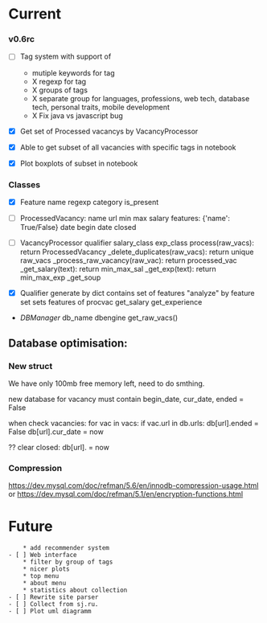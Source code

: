 Current
==========

### v0.6rc
- [ ] Tag system with support of
    * mutiple keywords for tag
    * X regexp for tag
    * X groups of tags
    * X separate group for languages, professions, web tech, database tech, personal traits, mobile development
    * X Fix java vs javascript bug

- [X] Get set of Processed vacancys by VacancyProcessor
- [X] Able to get subset of all vacancies with specific tags in notebook
- [X] Plot boxplots of subset in notebook

### Classes
- [X] Feature
name
regexp
category
is_present

- [ ] ProcessedVacancy:
name
url
min max salary
features: {'name': True/False}
date begin
date closed

- [ ] VacancyProcessor
qualifier
salary_class
exp_class
process(raw_vacs): return ProcessedVacancy
_delete_duplicates(raw_vacs): return unique raw_vacs
_process_raw_vacancy(raw_vac): return processed_vac
_get_salary(text): return min_max_sal
_get_exp(text): return min_max_exp
_get_soup

- [X] Qualifier
generate by dict
contains set of features 
"analyze" by feature set sets features of procvac
get_salary
get_experience

- *DBManager*
db_name
dbengine
get_raw_vacs()


Database optimisation:
--------
### New struct
We have only 100mb free memory left, need to do smthing.

new database for vacancy must contain begin_date, cur_date, ended = False

when check vacancies:
    for vac in vacs:
        if vac.url in db.urls:
            db[url].ended = False
            db[url].cur_date = now

??
clear closed:
    db[url]. = now

### Compression
https://dev.mysql.com/doc/refman/5.6/en/innodb-compression-usage.html
or https://dev.mysql.com/doc/refman/5.1/en/encryption-functions.html

Future
===========
        * add recommender system
    - [ ] Web interface
        * filter by group of tags
        * nicer plots
        * top menu
        * about menu
        * statistics about collection
    - [ ] Rewrite site parser
    - [ ] Collect from sj.ru.
    - [ ] Plot uml diagramm
